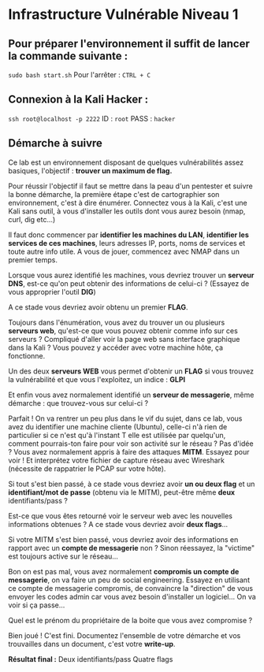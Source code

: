 # Infrastructure Vulnérable Niveau 1

## Pour préparer l'environnement il suffit de lancer la commande suivante :
`sudo bash start.sh`
Pour l'arrêter :
`CTRL + C`

## Connexion à la Kali Hacker : 
`ssh root@localhost -p 2222`
ID : `root`
PASS : `hacker`

## Démarche à suivre 
Ce lab est un environnement disposant de quelques vulnérabilités assez basiques, l'objectif : **trouver un maximum de flag.**

Pour réussir l'objectif il faut se mettre dans la peau d'un pentester et suivre la bonne démarche, la première étape c'est de cartographier son environnement, c'est à dire énumérer.
Connectez vous à la Kali, c'est une Kali sans outil, à vous d'installer les outils dont vous aurez besoin (nmap, curl, dig etc...)

Il faut donc commencer par **identifier les machines du LAN**, **identifier les services de ces machines**, leurs adresses IP, ports, noms de services et toute autre info utile. A vous de jouer, commencez avec NMAP dans un premier temps.

Lorsque vous aurez identifié les machines, vous devriez trouver un **serveur DNS**, est-ce qu'on peut obtenir des informations de celui-ci ? (Essayez de vous approprier l'outil **DIG**)

A ce stade vous devriez avoir obtenu un premier **FLAG**.

Toujours dans l'énumération, vous avez du trouver un ou plusieurs **serveurs web**, qu'est-ce que vous pouvez obtenir comme info sur ces serveurs ? Compliqué d'aller voir la page web sans interface graphique dans la Kali ? Vous pouvez y accéder avec votre machine hôte, ça fonctionne.

Un des deux **serveurs WEB** vous permet d'obtenir un **FLAG** si vous trouvez la vulnérabilité et que vous l'exploitez, un indice : **GLPI**

Et enfin vous avez normalement identifié un **serveur de messagerie**, même démarche : que trouvez-vous sur celui-ci ?

Parfait ! On va rentrer un peu plus dans le vif du sujet, dans ce lab, vous avez du identifier une machine cliente (Ubuntu), celle-ci n'à rien de particulier si ce n'est qu'à l'instant T elle est utilisée par quelqu'un, comment pourrais-ton faire pour voir son activité sur le réseau ? Pas d'idée ? Vous avez normalement appris à faire des attaques **MITM**. Essayez pour voir ! Et interprétez votre fichier de capture réseau avec Wireshark (nécessite de rappatrier le PCAP sur votre hôte).

Si tout s'est bien passé, à ce stade vous devriez avoir **un ou deux flag** et un **identifiant/mot de passe** (obtenu via le MITM), peut-être même **deux** identifiants/pass ?

Est-ce que vous êtes retourné voir le serveur web avec les nouvelles informations obtenues ? A ce stade vous devriez avoir **deux flags**...

Si votre MITM s'est bien passé, vous devriez avoir des informations en rapport avec un **compte de messagerie** non ? Sinon réessayez, la "victime" est toujours active sur le réseau...

Bon on est pas mal, vous avez normalement **compromis un compte de messagerie**, on va faire un peu de social engineering. Essayez en utilisant ce compte de messagerie compromis, de convaincre la "direction" de vous envoyer les codes admin car vous avez besoin d'installer un logiciel... On va voir si ça passe...

Quel est le prénom du propriétaire de la boite que vous avez compromise ?

Bien joué ! C'est fini. Documentez l'ensemble de votre démarche et vos trouvailles dans un document, c'est votre **write-up**.

**Résultat final :**
Deux identifiants/pass
Quatre flags
